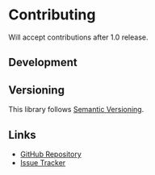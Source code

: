﻿# Contributing

Will accept contributions after 1.0 release.

## Development


## Versioning

This library follows [Semantic Versioning](http://semver.org/).

## Links

- [GitHub Repository](https://github.com/luyiourwong/RimSky)
- [Issue Tracker](https://github.com/luyiourwong/RimSky/issues)
